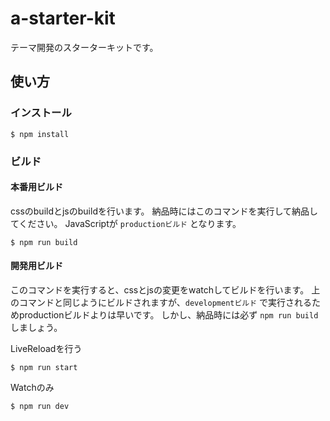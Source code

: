 # a-starter-kit

テーマ開発のスターターキットです。

## 使い方

### インストール

```
$ npm install
```

### ビルド

#### 本番用ビルド
cssのbuildとjsのbuildを行います。
納品時にはこのコマンドを実行して納品してください。
JavaScriptが `productionビルド` となります。

```
$ npm run build
```

#### 開発用ビルド
このコマンドを実行すると、cssとjsの変更をwatchしてビルドを行います。
上のコマンドと同じようにビルドされますが、`developmentビルド` で実行されるためproductionビルドよりは早いです。
しかし、納品時には必ず `npm run build` しましょう。

LiveReloadを行う

```
$ npm run start
```

Watchのみ

```
$ npm run dev
```

